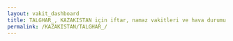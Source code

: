 ```yaml
---
layout: vakit_dashboard
title: TALGHAR_, KAZAKISTAN için iftar, namaz vakitleri ve hava durumu - ilçe/eyalet seç
permalink: /KAZAKISTAN/TALGHAR_/
---
```


<script type="text/javascript">
  var GLOBAL_COUNTRY = 'KAZAKISTAN';
  var GLOBAL_CITY = 'TALGHAR_';
  var GLOBAL_STATE = '';
  var lat = 72;
  var lon = 21;
</script>
